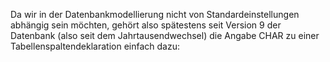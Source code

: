 Da wir in der Datenbankmodellierung nicht von Standardeinstellungen abhängig sein möchten, gehört also spätestens seit Version 9 der Datenbank (also seit dem Jahrtausendwechsel) die Angabe CHAR zu einer Tabellenspaltendeklaration einfach dazu:

